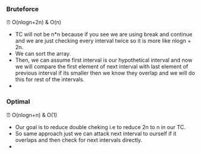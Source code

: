 ### Bruteforce

<aside>
⏰ O(nlogn+2n) & O(n)

</aside>

- TC will not be n*n because if you see we are using break and continue and we are just checking every interval twice so it is more like nlogn + 2n.
- We can sort the array.
- Then, we can assume first interval is our hypothetical interval and now we will compare the first element of next interval with last element of previous interval if its smaller then we know they overlap and we will do this for rest of the intervals.
- 

### Optimal

<aside>
⏰ O(nlogn+n) & O(1)

</aside>

- Our goal is to reduce double cheking i.e to reduce 2n to n in our TC.
- So same approach just we can attack next interval to ourself if it overlaps and then check for next intervals directly.
- 

